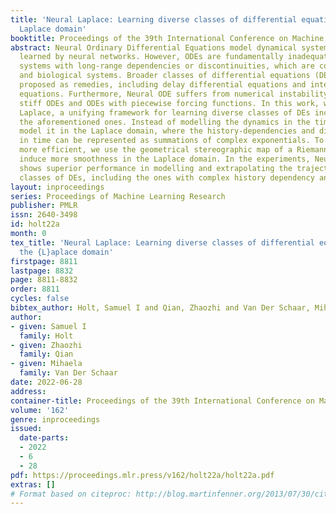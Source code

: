```yaml
---
title: 'Neural Laplace: Learning diverse classes of differential equations in the
  Laplace domain'
booktitle: Proceedings of the 39th International Conference on Machine Learning
abstract: Neural Ordinary Differential Equations model dynamical systems with ODEs
  learned by neural networks. However, ODEs are fundamentally inadequate to model
  systems with long-range dependencies or discontinuities, which are common in engineering
  and biological systems. Broader classes of differential equations (DE) have been
  proposed as remedies, including delay differential equations and integro-differential
  equations. Furthermore, Neural ODE suffers from numerical instability when modelling
  stiff ODEs and ODEs with piecewise forcing functions. In this work, we propose Neural
  Laplace, a unifying framework for learning diverse classes of DEs including all
  the aforementioned ones. Instead of modelling the dynamics in the time domain, we
  model it in the Laplace domain, where the history-dependencies and discontinuities
  in time can be represented as summations of complex exponentials. To make learning
  more efficient, we use the geometrical stereographic map of a Riemann sphere to
  induce more smoothness in the Laplace domain. In the experiments, Neural Laplace
  shows superior performance in modelling and extrapolating the trajectories of diverse
  classes of DEs, including the ones with complex history dependency and abrupt changes.
layout: inproceedings
series: Proceedings of Machine Learning Research
publisher: PMLR
issn: 2640-3498
id: holt22a
month: 0
tex_title: 'Neural Laplace: Learning diverse classes of differential equations in
  the {L}aplace domain'
firstpage: 8811
lastpage: 8832
page: 8811-8832
order: 8811
cycles: false
bibtex_author: Holt, Samuel I and Qian, Zhaozhi and Van Der Schaar, Mihaela
author:
- given: Samuel I
  family: Holt
- given: Zhaozhi
  family: Qian
- given: Mihaela
  family: Van Der Schaar
date: 2022-06-28
address:
container-title: Proceedings of the 39th International Conference on Machine Learning
volume: '162'
genre: inproceedings
issued:
  date-parts:
  - 2022
  - 6
  - 28
pdf: https://proceedings.mlr.press/v162/holt22a/holt22a.pdf
extras: []
# Format based on citeproc: http://blog.martinfenner.org/2013/07/30/citeproc-yaml-for-bibliographies/
---
```

